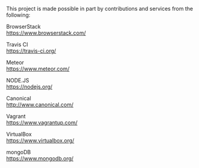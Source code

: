 This project is made possible in part by contributions and services from the following:  

BrowserStack  
https://www.browserstack.com/

Travis CI  
https://travis-ci.org/

Meteor  
https://www.meteor.com/

NODE.JS  
https://nodejs.org/

Canonical  
http://www.canonical.com/

Vagrant  
https://www.vagrantup.com/

VirtualBox  
https://www.virtualbox.org/

mongoDB  
https://www.mongodb.org/


